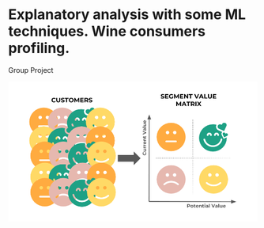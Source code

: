 # Explanatory analysis with some ML techniques. Wine consumers profiling.
Group Project

![Screenshot](customer_ml.png)
